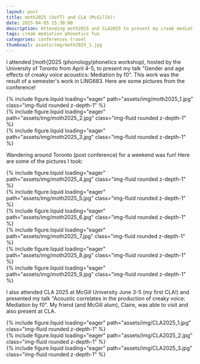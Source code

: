 ```yaml
---
layout: post
title: moth2025 (UofT) and CLA (McGillU)!
date: 2025-04-05 15:30:00
description: Attending moth2025 and CLA2025 to present my creak mediation work and a bit of sight-seeing in Toronto
tags: creak mediation phonetics fun
categories: conferences travel
thumbnail: assets/img/moth2025_1.jpg
---
```


I attended [moth]2025 (phonology/phonetics workshop), hosted by the University of Toronto from April 4-5, to present my talk "Gender and age effects of creaky voice acoustics: Mediation by f0". This work was the result of a semester's work in LING683. Here are some pictures from the conference!

<div class="row mt-3">
    <div class="col-sm mt-3 mt-md-0">
        {% include figure.liquid loading="eager" path="assets/img/moth2025_1.jpg" class="img-fluid rounded z-depth-1" %}
    </div>
    <div class="col-sm mt-3 mt-md-0">
        {% include figure.liquid loading="eager" path="assets/img/moth2025_2.jpg" class="img-fluid rounded z-depth-1" %}
    </div>
    <div class="col-sm mt-3 mt-md-0">
        {% include figure.liquid loading="eager" path="assets/img/moth2025_3.jpg" class="img-fluid rounded z-depth-1" %}
    </div>
</div>  
  
  
Wandering around Toronto (post conference) for a weekend was fun! Here are some of the pictures I took:

<div class="row mt-3">
    <div class="col-sm mt-3 mt-md-0">
        {% include figure.liquid loading="eager" path="assets/img/moth2025_4.jpg" class="img-fluid rounded z-depth-1" %}
    </div>
    <div class="col-sm mt-3 mt-md-0">
        {% include figure.liquid loading="eager" path="assets/img/moth2025_5.jpg" class="img-fluid rounded z-depth-1" %}
    </div>
    <div class="col-sm mt-3 mt-md-0">
        {% include figure.liquid loading="eager" path="assets/img/moth2025_6.jpg" class="img-fluid rounded z-depth-1" %}
    </div>
</div>

<div class="row mt-3">
    <div class="col-sm mt-3 mt-md-0">
        {% include figure.liquid loading="eager" path="assets/img/moth2025_7.jpg" class="img-fluid rounded z-depth-1" %}
    </div>
    <div class="col-sm mt-3 mt-md-0">
        {% include figure.liquid loading="eager" path="assets/img/moth2025_8.jpg" class="img-fluid rounded z-depth-1" %}
    </div>
    <div class="col-sm mt-3 mt-md-0">
        {% include figure.liquid loading="eager" path="assets/img/moth2025_9.jpg" class="img-fluid rounded z-depth-1" %}
    </div>
</div>

I also attended CLA 2025 at McGill University June 3-5 (my first CLA!) and presented my talk "Acoustic correlates in the production of creaky voice: Mediation by f0". My friend (and McGill alum), Claire, was able to visit and also present at CLA.

<div class="row mt-3">
    <div class="col-sm mt-3 mt-md-0">
        {% include figure.liquid loading="eager" path="assets/img/CLA2025_1.jpg" class="img-fluid rounded z-depth-1" %}
    </div>
    <div class="col-sm mt-3 mt-md-0">
        {% include figure.liquid loading="eager" path="assets/img/CLA2025_2.jpg" class="img-fluid rounded z-depth-1" %}
    </div>
    <div class="col-sm mt-3 mt-md-0">
        {% include figure.liquid loading="eager" path="assets/img/CLA2025_3.jpg" class="img-fluid rounded z-depth-1" %}
    </div>
</div>
